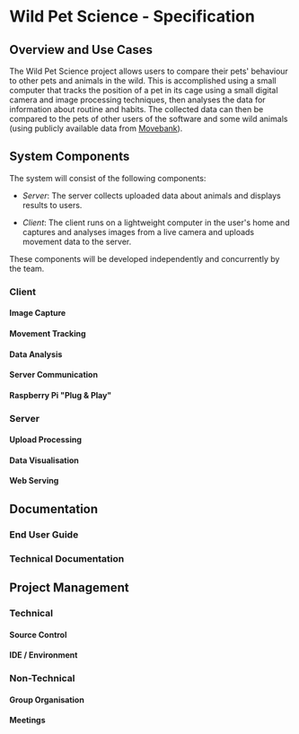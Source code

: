 # Wild Pet Science - Specification

## Overview and Use Cases
The Wild Pet Science project allows users to compare their pets' behaviour to
other pets and animals in the wild. This is accomplished using a small computer
that tracks the position of a pet in its cage using a small digital camera and
image processing techniques, then analyses the data for information about 
routine and habits. The collected data can then be compared to the pets of other
users of the software and some wild animals (using publicly available data
from [Movebank](http://movebank.org)).

## System Components
The system will consist of the following components:

* *Server*: The server collects uploaded data about animals and displays results
  to users.

* *Client*: The client runs on a lightweight computer in the user's home and
  captures and analyses images from a live camera and uploads movement 
  data to the server.

These components will be developed independently and concurrently by the team.

### Client
#### Image Capture
#### Movement Tracking
#### Data Analysis
#### Server Communication
#### Raspberry Pi "Plug & Play"
### Server
#### Upload Processing
#### Data Visualisation
#### Web Serving
## Documentation
### End User Guide
### Technical Documentation
## Project Management
### Technical
#### Source Control
#### IDE / Environment
### Non-Technical
#### Group Organisation
#### Meetings
